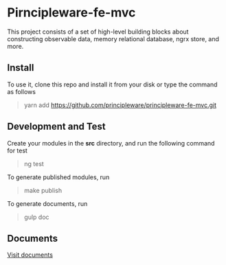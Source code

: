 # Pirncipleware-fe-mvc

This project consists of a set of high-level building blocks about constructing observable data, memory relational database, ngrx store, and more. 

## Install 

To use it, clone this repo and install it from your disk or type the command as follows 

> yarn add https://github.com/principleware/principleware-fe-mvc.git

## Development and Test

Create your modules in the **src** directory, and run the following command for test

> ng test

To generate published modules, run 

> make publish

To generate documents, run 

> gulp doc

## Documents 

[Visit documents](https://principleware.github.io/principleware-fe-mvc)
